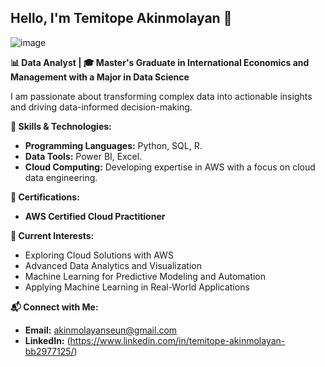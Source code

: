 ## Hello, I'm Temitope Akinmolayan 👋

 ![image](https://github.com/MonashTee/MonashTee/assets/91289484/bb51cbbe-d336-4b62-bb94-91feba75c5d7)



**📊 Data Analyst | 🎓 Master's Graduate in International Economics and Management with a Major in Data Science**

I am passionate about transforming complex data into actionable insights and driving data-informed decision-making.

**🔧 Skills & Technologies:**
- **Programming Languages:** Python, SQL, R.
- **Data Tools:** Power BI, Excel.
- **Cloud Computing:** Developing expertise in AWS with a focus on cloud data engineering.

**📜 Certifications:**
- **AWS Certified Cloud Practitioner**

**🚀 Current Interests:**
- Exploring Cloud Solutions with AWS
- Advanced Data Analytics and Visualization
- Machine Learning for Predictive Modeling and Automation
- Applying Machine Learning in Real-World Applications

**📬 Connect with Me:**
- **Email:** [akinmolayanseun@gmail.com](mailto:akinmolayanseun@gmail.com)
- **LinkedIn:** (https://www.linkedin.com/in/temitope-akinmolayan-bb2977125/)
  
